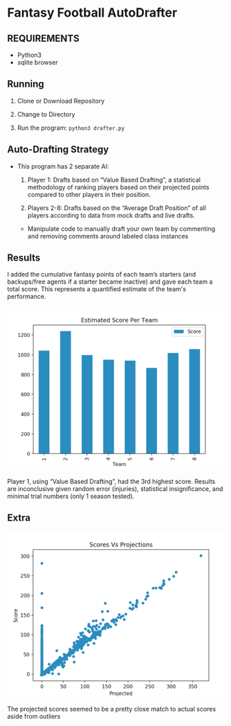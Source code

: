 # Fantasy Football AutoDrafter

## REQUIREMENTS
- Python3
- sqlite browser

## Running
1. Clone or Download Repository

2.  Change to Directory

3.  Run the program: `python3 drafter.py`

## Auto-Drafting Strategy
- This program has 2 separate AI:

	1. Player 1: Drafts based on “Value Based Drafting”, a statistical methodology of ranking players based on their projected points compared to other players in their position.
	
	2. Players 2-8: Drafts based on the “Average Draft Position” of all players according to data from mock drafts and live drafts.
	
	- Manipulate code to manually draft your own team by commenting and removing comments around labeled class instances 


## Results

I added the cumulative fantasy points of each team’s starters (and backups/free agents if a starter became inactive) and gave each team a total score. This represents a quantified estimate of the team's performance.


![](https://github.com/shaeferd/FFDrafter/blob/master/Visualization/Team_Results.png?raw=true)

Player 1, using “Value Based Drafting”, had the 3rd highest score. Results are inconclusive given random error (injuries), statistical insignificance, and minimal trial numbers (only 1 season tested).

## Extra
![](https://github.com/shaeferd/FFDrafter/blob/master/Visualization/Scores_V_Projections.png?raw=true)

The projected scores seemed to be a pretty close match to actual scores aside from outliers


